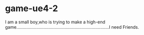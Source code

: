 # game-ue4-2
I am a small boy,who is trying to make a high-end game...........................................................................I need Friends.
